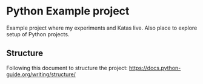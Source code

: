 # Python Example project

Example project where my experiments and Katas live. Also place to explore setup of Python projects.

## Structure

Following this document to structure the project:
https://docs.python-guide.org/writing/structure/
